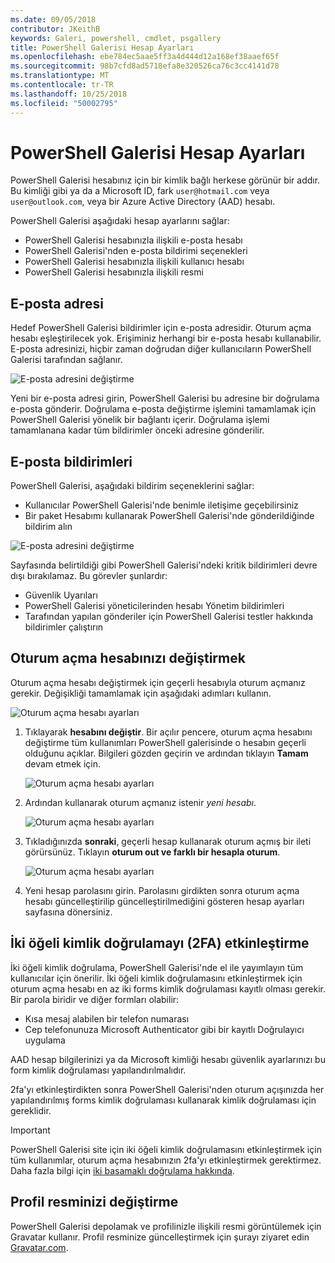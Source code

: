 ```yaml
---
ms.date: 09/05/2018
contributor: JKeithB
keywords: Galeri, powershell, cmdlet, psgallery
title: PowerShell Galerisi Hesap Ayarları
ms.openlocfilehash: ebe784ec5aae5ff3a4d444d12a168ef38aaef65f
ms.sourcegitcommit: 98b7cfd8ad5718efa8e320526ca76c3cc4141d78
ms.translationtype: MT
ms.contentlocale: tr-TR
ms.lasthandoff: 10/25/2018
ms.locfileid: "50002795"
---
```

# <a name="powershell-gallery-account-settings"></a>PowerShell Galerisi Hesap Ayarları

PowerShell Galerisi hesabınız için bir kimlik bağlı herkese görünür bir addır. Bu kimliği gibi ya da a Microsoft ID, fark `user@hotmail.com` veya `user@outlook.com`, veya bir Azure Active Directory (AAD) hesabı.

PowerShell Galerisi aşağıdaki hesap ayarlarını sağlar:

- PowerShell Galerisi hesabınızla ilişkili e-posta hesabı
- PowerShell Galerisi'nden e-posta bildirimi seçenekleri
- PowerShell Galerisi hesabınızla ilişkili kullanıcı hesabı
- PowerShell Galerisi hesabınızla ilişkili resmi

## <a name="email-address"></a>E-posta adresi

Hedef PowerShell Galerisi bildirimler için e-posta adresidir. Oturum açma hesabı eşleştirilecek yok. Erişiminiz herhangi bir e-posta hesabı kullanabilir. E-posta adresinizi, hiçbir zaman doğrudan diğer kullanıcıların PowerShell Galerisi tarafından sağlanır.

![E-posta adresini değiştirme](../../Images/PSGallery_AcccountEmailAddress.png)

Yeni bir e-posta adresi girin, PowerShell Galerisi bu adresine bir doğrulama e-posta gönderir. Doğrulama e-posta değiştirme işlemini tamamlamak için PowerShell Galerisi yönelik bir bağlantı içerir. Doğrulama işlemi tamamlanana kadar tüm bildirimler önceki adresine gönderilir.

## <a name="email-notifications"></a>E-posta bildirimleri

PowerShell Galerisi, aşağıdaki bildirim seçeneklerini sağlar:

- Kullanıcılar PowerShell Galerisi'nde benimle iletişime geçebilirsiniz
- Bir paket Hesabımı kullanarak PowerShell Galerisi'nde gönderildiğinde bildirim alın

![E-posta adresini değiştirme](../../Images/PSGallery_AccountEmailOptions.png)

Sayfasında belirtildiği gibi PowerShell Galerisi'ndeki kritik bildirimleri devre dışı bırakılamaz.
Bu görevler şunlardır:

- Güvenlik Uyarıları
- PowerShell Galerisi yöneticilerinden hesabı Yönetim bildirimleri
- Tarafından yapılan gönderiler için PowerShell Galerisi testler hakkında bildirimler çalıştırın

## <a name="change-your-login-account"></a>Oturum açma hesabınızı değiştirmek

Oturum açma hesabı değiştirmek için geçerli hesabıyla oturum açmanız gerekir. Değişikliği tamamlamak için aşağıdaki adımları kullanın.

![Oturum açma hesabı ayarları](../../Images/PSGallery_LoginAccountSettings.png)

1. Tıklayarak **hesabını değiştir**. Bir açılır pencere, oturum açma hesabını değiştirme tüm kullanımları PowerShell galerisinde o hesabın geçerli olduğunu açıklar. Bilgileri gözden geçirin ve ardından tıklayın **Tamam** devam etmek için.

   ![Oturum açma hesabı ayarları](../../Images/PSGallery_LoginAccountChange-1.png)

2. Ardından kullanarak oturum açmanız istenir _yeni hesabı_.

   ![Oturum açma hesabı ayarları](../../Images/PSGallery_LoginAccountChange-2.png)

3. Tıkladığınızda **sonraki**, geçerli hesap kullanarak oturum açmış bir ileti görürsünüz.
   Tıklayın **oturum out ve farklı bir hesapla oturum**.

   ![Oturum açma hesabı ayarları](../../Images/PSGallery_LoginAccountChange-3.png)

4. Yeni hesap parolasını girin. Parolasını girdikten sonra oturum açma hesabı güncelleştirilip güncelleştirilmediğini gösteren hesap ayarları sayfasına dönersiniz.


## <a name="enable-two-factor-authentication-2fa"></a>İki öğeli kimlik doğrulamayı (2FA) etkinleştirme

İki öğeli kimlik doğrulama, PowerShell Galerisi'nde el ile yayımlayın tüm kullanıcılar için önerilir. İki öğeli kimlik doğrulamasını etkinleştirmek için oturum açma hesabı en az iki forms kimlik doğrulaması kayıtlı olması gerekir. Bir parola biridir ve diğer formları olabilir:

- Kısa mesaj alabilen bir telefon numarası
- Cep telefonunuza Microsoft Authenticator gibi bir kayıtlı Doğrulayıcı uygulama

AAD hesap bilgilerinizi ya da Microsoft kimliği hesabı güvenlik ayarlarınızı bu form kimlik doğrulaması yapılandırılmalıdır.

2fa'yı etkinleştirdikten sonra PowerShell Galerisi'nden oturum açışınızda her yapılandırılmış forms kimlik doğrulaması kullanarak kimlik doğrulaması için gereklidir.

> [!IMPORTANT]
> PowerShell Galerisi site için iki öğeli kimlik doğrulamasını etkinleştirmek için tüm kullanımlar, oturum açma hesabınızın 2fa'yı etkinleştirmek gerektirmez. Daha fazla bilgi için [iki basamaklı doğrulama hakkında](https://support.microsoft.com/help/12408/microsoft-account-about-two-step-verification).

## <a name="change-your-profile-picture"></a>Profil resminizi değiştirme

PowerShell Galerisi depolamak ve profilinizle ilişkili resmi görüntülemek için Gravatar kullanır. Profil resminize güncelleştirmek için şurayı ziyaret edin [Gravatar.com](http://www.gravatar.com/).
